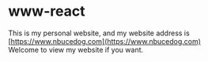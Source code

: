 # www-react
This is my personal website, and my website address is [https://www.nbucedog.com](https://www.nbucedog.com)  
Welcome to view my website if you want.